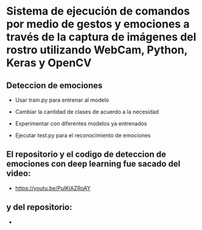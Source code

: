 # Sistema de ejecución de comandos por medio de gestos y emociones a través de la captura de imágenes del rostro utilizando WebCam, Python, Keras y OpenCV

## Deteccion de emociones

- Usar train.py para entrenar al modelo

- Cambiar la cantidad de clases de acuerdo a la necesidad

- Experimentar con diferentes modelos ya entrenados

- Ejecutar test.py para el reconocimiento de emociones

## El repositorio y el codigo de deteccion de emociones con deep learning fue sacado del video:

- https://youtu.be/PulKlAZRoAY

## y del repositorio:
- 
